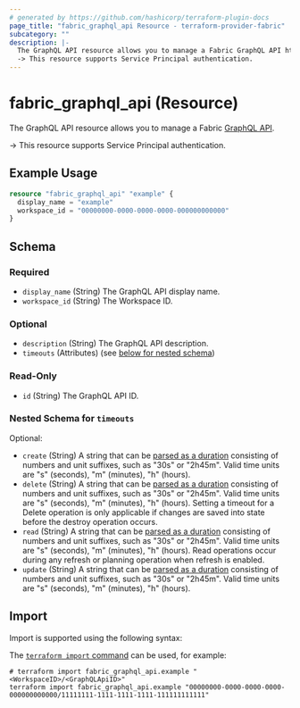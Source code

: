 ```yaml
---
# generated by https://github.com/hashicorp/terraform-plugin-docs
page_title: "fabric_graphql_api Resource - terraform-provider-fabric"
subcategory: ""
description: |-
  The GraphQL API resource allows you to manage a Fabric GraphQL API https://learn.microsoft.com/fabric/data-engineering/api-graphql-overview.
  -> This resource supports Service Principal authentication.
---
```


# fabric_graphql_api (Resource)

The GraphQL API resource allows you to manage a Fabric [GraphQL API](https://learn.microsoft.com/fabric/data-engineering/api-graphql-overview).

-> This resource supports Service Principal authentication.

## Example Usage

```terraform
resource "fabric_graphql_api" "example" {
  display_name = "example"
  workspace_id = "00000000-0000-0000-0000-000000000000"
}
```

<!-- schema generated by tfplugindocs -->
## Schema

### Required

- `display_name` (String) The GraphQL API display name.
- `workspace_id` (String) The Workspace ID.

### Optional

- `description` (String) The GraphQL API description.
- `timeouts` (Attributes) (see [below for nested schema](#nestedatt--timeouts))

### Read-Only

- `id` (String) The GraphQL API ID.

<a id="nestedatt--timeouts"></a>

### Nested Schema for `timeouts`

Optional:

- `create` (String) A string that can be [parsed as a duration](https://pkg.go.dev/time#ParseDuration) consisting of numbers and unit suffixes, such as "30s" or "2h45m". Valid time units are "s" (seconds), "m" (minutes), "h" (hours).
- `delete` (String) A string that can be [parsed as a duration](https://pkg.go.dev/time#ParseDuration) consisting of numbers and unit suffixes, such as "30s" or "2h45m". Valid time units are "s" (seconds), "m" (minutes), "h" (hours). Setting a timeout for a Delete operation is only applicable if changes are saved into state before the destroy operation occurs.
- `read` (String) A string that can be [parsed as a duration](https://pkg.go.dev/time#ParseDuration) consisting of numbers and unit suffixes, such as "30s" or "2h45m". Valid time units are "s" (seconds), "m" (minutes), "h" (hours). Read operations occur during any refresh or planning operation when refresh is enabled.
- `update` (String) A string that can be [parsed as a duration](https://pkg.go.dev/time#ParseDuration) consisting of numbers and unit suffixes, such as "30s" or "2h45m". Valid time units are "s" (seconds), "m" (minutes), "h" (hours).

## Import

Import is supported using the following syntax:

The [`terraform import` command](https://developer.hashicorp.com/terraform/cli/commands/import) can be used, for example:

```shell
# terraform import fabric_graphql_api.example "<WorkspaceID>/<GraphQLApiID>"
terraform import fabric_graphql_api.example "00000000-0000-0000-0000-000000000000/11111111-1111-1111-1111-111111111111"
```
